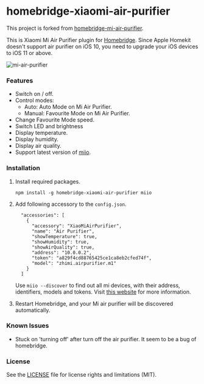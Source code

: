 # homebridge-xiaomi-air-purifier

This project is forked from [homebridge-mi-air-purifier](https://github.com/seikan/homebridge-mi-air-purifier).

This is Xiaomi Mi Air Purifier plugin for [Homebridge](https://github.com/nfarina/homebridge). Since Apple Homekit doesn't support air purifier on iOS 10, you need to upgrade your iOS devices to iOS 11 or above.

![mi-air-purifier](https://cloud.githubusercontent.com/assets/73107/26249685/1d0ae78c-3cda-11e7-8b64-71e8d4323a3e.jpg)

### Features

- Switch on / off.
- Control modes:
  - Auto: Auto Mode on Mi Air Purifier.
  - Manual: Favourite Mode on Mi Air Purifier.
- Change Favourite Mode speed.
- Switch LED and brightness
- Display temperature.
- Display humidity.
- Display air quality.
- Support latest version of [miio](https://github.com/aholstenson/miio).

### Installation

1. Install required packages.

   ```
   npm install -g homebridge-xiaomi-air-purifier miio
   ```

2. Add following accessory to the `config.json`.

   ```
     "accessories": [
       {
         "accessory": "XiaoMiAirPurifier",
         "name": "Air Purifier",
         "showTemperature": true,
         "showHumidity": true,
         "showAirQuality": true,
         "address": "10.0.0.2",
         "token": "a829f4cd88765425ce1ca8eb2cfed74f",
         "model": "zhimi.airpurifier.m1"
       }
     ]
   ```

   Use `miio --discover` to find out all mi devices, with their address, identifiers, models and tokens. Visit [this website](https://github.com/aholstenson/miio/blob/master/docs/missing-devices.md) for more information.

3. Restart Homebridge, and your Mi air purifier will be discovered automatically.

### Known Issues

- Stuck on 'turning off' after turn off the air purifier. It seem to be a bug of homebridge.

### License

See the [LICENSE](https://github.com/seikan/homebridge-mi-air-purifier/blob/master/LICENSE.md) file for license rights and limitations (MIT).

